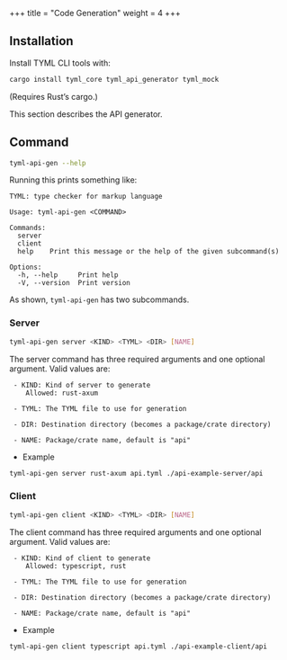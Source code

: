+++
title = "Code Generation"
weight = 4
+++

## Installation
Install TYML CLI tools with:
```bash
cargo install tyml_core tyml_api_generator tyml_mock
```
(Requires Rust’s cargo.)

This section describes the API generator.

## Command
```bash
tyml-api-gen --help
```
Running this prints something like:

```
TYML: type checker for markup language

Usage: tyml-api-gen <COMMAND>

Commands:
  server
  client
  help    Print this message or the help of the given subcommand(s)

Options:
  -h, --help     Print help
  -V, --version  Print version
```
As shown, `tyml-api-gen` has two subcommands.

### Server
```bash
tyml-api-gen server <KIND> <TYML> <DIR> [NAME]
```
The server command has three required arguments and one optional argument.
Valid values are:

```
 - KIND: Kind of server to generate
    Allowed: rust-axum

 - TYML: The TYML file to use for generation

 - DIR: Destination directory (becomes a package/crate directory)

 - NAME: Package/crate name, default is "api"
```

- Example
```bash
tyml-api-gen server rust-axum api.tyml ./api-example-server/api
```

### Client
```bash
tyml-api-gen client <KIND> <TYML> <DIR> [NAME]
```
The client command has three required arguments and one optional argument.
Valid values are:

```
 - KIND: Kind of client to generate
    Allowed: typescript, rust

 - TYML: The TYML file to use for generation

 - DIR: Destination directory (becomes a package/crate directory)

 - NAME: Package/crate name, default is "api"
```

- Example
```bash
tyml-api-gen client typescript api.tyml ./api-example-client/api
```
